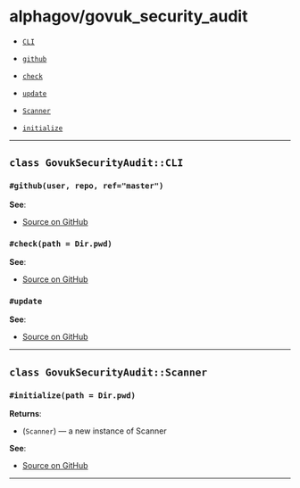 # alphagov/govuk_security_audit

- [`CLI`](#class-govuksecurityauditcli)
 - [`github`](#githubuser-repo-refmaster)
 - [`check`](#checkpath--dirpwd)
 - [`update`](#update)

- [`Scanner`](#class-govuksecurityauditscanner)
 - [`initialize`](#initializepath--dirpwd)

---

## `class GovukSecurityAudit::CLI`


### `#github(user, repo, ref="master")`



**See**:
- [Source on GitHub](https://github.com/alphagov/govuk_security_audit/blob/master/lib/govuk_security_audit/cli.rb#L14)

### `#check(path = Dir.pwd)`



**See**:
- [Source on GitHub](https://github.com/alphagov/govuk_security_audit/blob/master/lib/govuk_security_audit/cli.rb#L34)

### `#update`



**See**:
- [Source on GitHub](https://github.com/alphagov/govuk_security_audit/blob/master/lib/govuk_security_audit/cli.rb#L59)

---

## `class GovukSecurityAudit::Scanner`


### `#initialize(path = Dir.pwd)`


**Returns**:

- (`Scanner`) — a new instance of Scanner


**See**:
- [Source on GitHub](https://github.com/alphagov/govuk_security_audit/blob/master/lib/govuk_security_audit/scanner.rb#L7)

---


